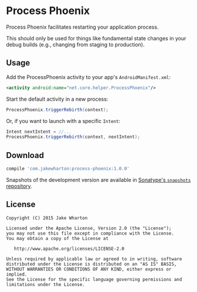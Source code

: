 Process Phoenix
=========================

Process Phoenix facilitates restarting your application process.

This should only be used for things like fundamental state changes in your debug builds (e.g.,
changing from staging to production).



Usage
-----

Add the ProcessPhoenix activity to your app's `AndroidManifest.xml`:

```xml
<activity android:name="net.core.helper.ProcessPhoenix"/>
```

Start the default activity in a new process:
```java
ProcessPhoenix.triggerRebirth(context);
```

Or, if you want to launch with a specific `Intent`:
```java
Intent nextIntent = //...
ProcessPhoenix.triggerRebirth(context, nextIntent);
```



Download
--------

```groovy
compile 'com.jakewharton:process-phoenix:1.0.0'
```

Snapshots of the development version are available in [Sonatype's `snapshots` repository][snap].



License
-------

    Copyright (C) 2015 Jake Wharton

    Licensed under the Apache License, Version 2.0 (the "License");
    you may not use this file except in compliance with the License.
    You may obtain a copy of the License at

       http://www.apache.org/licenses/LICENSE-2.0

    Unless required by applicable law or agreed to in writing, software
    distributed under the License is distributed on an "AS IS" BASIS,
    WITHOUT WARRANTIES OR CONDITIONS OF ANY KIND, either express or implied.
    See the License for the specific language governing permissions and
    limitations under the License.




 [snap]: https://oss.sonatype.org/content/repositories/snapshots/
